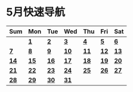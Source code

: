 # 5月快速导航


|Sum|Mon|Tue|Wed|Thu|Fri|Sat|
|:-|:-|:-|:-|:-|:-|:-|
||**[1](./2023_05_01.md)** |**[2](./2023_05_02.md)** |**[3](./2023_05_03.md)** |**[4](./2023_05_04.md)** |**[5](./2023_05_05.md)** |**[6](./2023_05_06.md)** |
|**[7](./2023_05_07.md)** |**[8](./2023_05_08.md)** |**[9](./2023_05_09.md)** |**[10](./2023_05_10.md)** |**[11](./2023_05_11.md)** |**[12](./2023_05_12.md)** |**[13](./2023_05_13.md)** |
|**[14](./2023_05_14.md)** |**[15](./2023_05_15.md)** |**[16](./2023_05_16.md)** |**[17](./2023_05_17.md)** |**[18](./2023_05_18.md)** |**[19](./2023_05_19.md)** |**[20](./2023_05_20.md)** |
|**[21](./2023_05_21.md)** |**[22](./2023_05_22.md)** |**[23](./2023_05_23.md)** |**[24](./2023_05_24.md)** |**[25](./2023_05_25.md)** |**[26](./2023_05_26.md)** |**[27](./2023_05_27.md)** |
|**[28](./2023_05_28.md)** |**[29](./2023_05_29.md)** |**[30](./2023_05_30.md)** |**[31](./2023_05_31.md)** ||||
